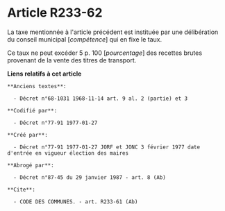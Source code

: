 # Article R233-62

La taxe mentionnée à l'article précédent est instituée par une délibération du conseil municipal [*compétence*] qui en fixe
le taux. 

Ce taux ne peut excéder 5 p. 100 [*pourcentage*] des recettes brutes provenant de la vente des titres de transport.

**Liens relatifs à cet article**

	**Anciens textes**:

	  - Décret n°68-1031 1968-11-14 art. 9 al. 2 (partie) et 3

	**Codifié par**:

	  - Décret n°77-91 1977-01-27

	**Créé par**:

	  - Décret n°77-91 1977-01-27 JORF et JONC 3 février 1977 date d'entrée en vigueur élection des maires

	**Abrogé par**:

	  - Décret n°87-45 du 29 janvier 1987 - art. 8 (Ab)

	**Cite**:

	  - CODE DES COMMUNES. - art. R233-61 (Ab)
